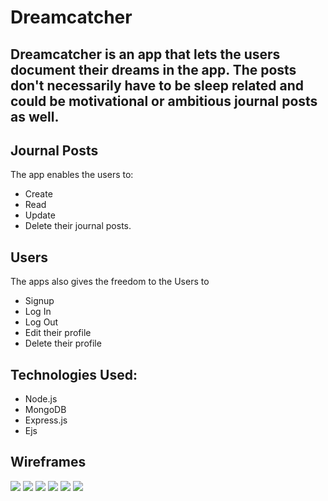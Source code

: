 # Dreamcatcher

## Dreamcatcher is an app that lets the users document their dreams in the app. The posts don't necessarily have to be sleep related and could be motivational or ambitious journal posts as well.

## Journal Posts

The app enables the users to:
- Create
- Read
- Update
- Delete
 their journal posts.

## Users

The apps also gives the freedom to the Users to
- Signup
- Log In
- Log Out
- Edit their profile
- Delete their profile

## Technologies Used:
- Node.js
- MongoDB
- Express.js
- Ejs

## Wireframes
<img src = "https://trello-attachments.s3.amazonaws.com/5ac7b9a35593dce833bb9955/5ac7c8afeca103a0d6895367/f2c4cbfedce83b4983c9011b301f94cd/1.png">
<img src = "https://trello-attachments.s3.amazonaws.com/5ac7b9a35593dce833bb9955/5ac7c8afeca103a0d6895367/ad4d42a26fa84e331d06a03c98bbf0d3/2.png">
<img src = "https://trello-attachments.s3.amazonaws.com/5ac7b9a35593dce833bb9955/5ac7c8afeca103a0d6895367/de7c845108baf68f9509da861bc48ed2/3.png">
<img src = "https://trello-attachments.s3.amazonaws.com/5ac7b9a35593dce833bb9955/5ac7c8afeca103a0d6895367/91863ba51826d8e4a56ff7eee36927ac/4.png">
<img src = "https://trello-attachments.s3.amazonaws.com/5ac7b9a35593dce833bb9955/5ac7c8afeca103a0d6895367/8642e7c45da5989d7c8583390686d820/5.png">
<img src = "https://trello-attachments.s3.amazonaws.com/5ac7b9a35593dce833bb9955/5ac7c8afeca103a0d6895367/a6321214fba7abc40d1a3ed09db964d7/6.png">
